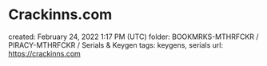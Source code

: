 # Crackinns.com

created: February 24, 2022 1:17 PM (UTC)
folder: BOOKMRKS-MTHRFCKR / PIRACY-MTHRFCKR / Serials & Keygen
tags: keygens, serials
url: https://crackinns.com